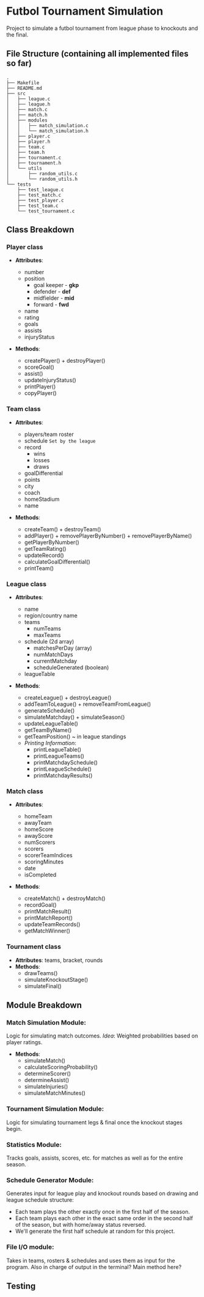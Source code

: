 # Futbol Tournament Simulation
 Project to simulate a futbol tournament from league phase to knockouts and the final.



## File Structure (containing all implemented files so far)
```
.
├── Makefile
├── README.md
├── src
│   ├── league.c
│   ├── league.h
│   ├── match.c
│   ├── match.h
│   ├── modules
│   │   ├── match_simulation.c
│   │   └── match_simulation.h
│   ├── player.c
│   ├── player.h
│   ├── team.c
│   ├── team.h
│   ├── tournament.c
│   ├── tournament.h
│   └── utils
│       ├── random_utils.c
│       └── random_utils.h
└── tests
    ├── test_league.c
    ├── test_match.c
    ├── test_player.c
    ├── test_team.c
    └── test_tournament.c
```



## Class Breakdown

### Player class

* **Attributes**: 
    * number
    * position
        * goal keeper - **gkp**
        * defender - **def**
        * midfielder - **mid**
        * forward - **fwd**
    * name
    * rating
    * goals
    * assists
    * injuryStatus

* **Methods**: 
    * createPlayer() + destroyPlayer()
    * scoreGoal()
    * assist()
    * updateInjuryStatus()
    * printPlayer()
    * copyPlayer()


### Team class

* **Attributes**: 
    * players/team roster
    * schedule `Set by the league`
    * record
        * wins
        * losses
        * draws
    * goalDifferential
    * points
    * city
    * coach
    * homeStadium
    * name

* **Methods**: 
    * createTeam() + destroyTeam()
    * addPlayer() + removePlayerByNumber() + removePlayerByName()
    * getPlayerByNumber()
    * getTeamRating()
    * updateRecord()
    * calculateGoalDifferential()
    * printTeam()


### League class

* **Attributes**: 
    * name
    * region/country name
    * teams
        * numTeams
        * maxTeams
    * schedule (2d array)
        * matchesPerDay (array)
        * numMatchDays
        * currentMatchday
        * scheduleGenerated (boolean)
    * leagueTable

* **Methods**: 
    * createLeague() + destroyLeague()
    * addTeamToLeague() + removeTeamFromLeague()
    * generateSchedule()
    * simulateMatchday() + simulateSeason()
    * updateLeagueTable()
    * getTeamByName()
    * getTeamPosition() ~ in league standings
    * *Printing Information*:
        * printLeagueTable()
        * printLeagueTeams()
        * printMatchdaySchedule()
        * printLeagueSchedule()
        * printMatchdayResults()


### Match class

* **Attributes**: 
    * homeTeam
    * awayTeam
    * homeScore
    * awayScore
    * numScorers
    * scorers
    * scorerTeamIndices
    * scoringMinutes
    * date
    * isCompleted

* **Methods**: 
    * createMatch() + destroyMatch()
    * recordGoal()
    * printMatchResult()
    * printMatchReport()
    * updateTeamRecords()
    * getMatchWinner()


### Tournament class

* **Attributes**: teams, bracket, rounds
* **Methods**: 
    * drawTeams()
    * simulateKnockoutStage()
    * simulateFinal()



## Module Breakdown

### Match Simulation Module: 

Logic for simulating match outcomes. *Idea*: Weighted probabilities based on player ratings.

* **Methods**: 
    * simulateMatch()
    * calculateScoringProbability()
    * determineScorer()
    * determineAssist()
    * simulateInjuries()
    * simulateMatchMinutes()

### Tournament Simulation Module: 

Logic for simulating tournament legs & final once the knockout stages begin. 

### Statistics Module: 

Tracks goals, assists, scores, etc. for matches as well as for the entire season. 

### Schedule Generator Module: 

Generates input for league play and knockout rounds based on drawing and league schedule structure: 

* Each team plays the other exactly once in the first half of the season.
* Each team plays each other in the exact same order in the second half of the season, but with home/away status reversed. 
* We'll generate the first half schedule at random for this project. 

### File I/O module: 

Takes in teams, rosters & schedules and uses them as input for the program. Also in charge of output in the terminal? Main method here?



## Testing
